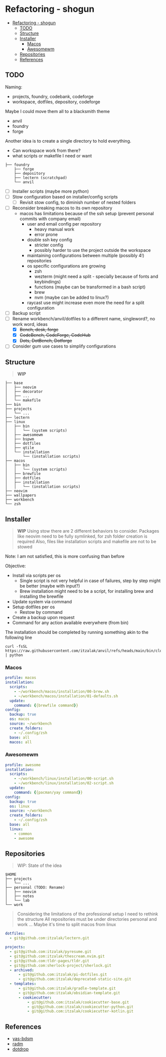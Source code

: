 # Refactoring - shogun

<!-- TOC -->
- [Refactoring - shogun](#refactoring---shogun)
    - [TODO](#todo)
    - [Structure](#structure)
    - [Installer](#installer)
        - [Macos](#macos)
        - [Awesomewm](#awesomewm)
    - [Repositories](#repositories)
    - [References](#references)
<!-- TOC -->

## TODO

Naming:

- projects, foundry, codebank, codeforge
- workspace, dotfiles, depository, codeforge

Maybe I could move them all to a blacksmith theme

- anvil
- foundry
- forge

Another idea is to create a single directory to hold everything.

- Can workspace work from there?
- what scripts or makefile I need or want

```shell
├── foundry
    ├── forge
    ├── depository
    ├── lectern (scratchpad)
    └── anvil
```

- [ ] Installer scripts (maybe more python)
- [ ] Stow configuration based on installer/config scripts
    - [ ] Revisit stow config, to diminish number of nested folders
- [ ] Reconsider breaking macos to its own repository
    - macos has limitations because of the ssh setup (prevent personal commits with company email)
        - user and email config per repository
            - heavy manual work
            - error prone
        - double ssh key config
            - stricter config
            - possibly harder to use the project outside the workspace
        - maintaining configurations between multiple (possibly 4!) repositories
        - os specific configurations are growing
            - zsh
            - wezterm (might need a split - specially because of fonts and keybindings)
            - functions (maybe can be transformed in a bash script)
            - brew
            - nvm (maybe can be added to linux?)
        - raycast use might increase even more the need for a split configuration
- [ ] Backup script
- [ ] Rename workbench/anvil/dotfiles to a different name, singleword?, no work word, ideas
    - [x] ~~Bench, desk, forge~~
    - [x] ~~CodeBench, CodeForge, CodeHub~~
    - [x] ~~Dots, DotBench, Dotforge~~
- [ ] Consider gum use cases to simplify configurations

## Structure

> **WIP**

```shell
├── base
│   ├── neovim
│   ├── decorator
│   ├── ...
│   └── makefile
├── bin
├── projects
│   └── ...
├── lectern
├── linux
│   ├── bin
│   │   └── (system scripts)
│   ├── awesomewm
│   ├── bspwm
│   ├── dotfiles
│   ├── qtile
│   └── installation
│       └── (installation scripts)
├── macos
│   ├── bin
│   │   └── (system scripts)
│   ├── brewfile
│   ├── dotfiles
│   ├── installation
│   │   └── (installation scripts)
├── neovim
├── wallpapers
├── workbench
└── zsh
```

## Installer

> **WIP**
> Using stow there are 2 different behaviors to consider.
> Packages like neovim need to be fully symlinked, for zsh folder creation is required
> Also, files like installation scripts and makefile are not to be stowed

Note: I am not satisfied, this is more confusing than before

Objective:

- Install via scripts per os
    - Single script is not very helpful in case of failures, step by step might be better (maybe with input?)
    - Brew installation might need to be a script, for installing brew and installing the brewfile
- Update system via command
- Setup dotfiles per os
    - Restow by command
- Create a backup upon request
- Command for any action available everywhere (from bin)

The installation should be completed by running something akin to the following line

```shell
curl -fsSL https://raw.githubusercontent.com/itzalak/anvil/refs/heads/main/bin/cloneworkspace.py | python
```

### Macos

```yaml
profile: macos
installation:
  scripts:
    - ~/workbench/macos/installation/00-brew.sh
    - ~/workbench/macos/installation/01-defaults.sh
  update:
    command: {{brewfile command}}
config:
  backup: true
  os: macos
  source: ~/workbench
  create_folders:
    - ~/.config/zsh
  base: all
  macos: all
```

### Awesomewm

```yaml
profile: awesome
installation:
  scripts:
    - ~/workbench/linux/installation/00-script.sh
    - ~/workbench/linux/installation/02-script.sh
  update:
    command: {{pacman/yay command}}
config:
  backup: true
  os: linux
  source: ~/workbench
  create_folders:
    - ~/.config/zsh
  base: all
  linux:
    - common
    - awesome
```

## Repositories

> WIP: State of the idea

```shell
$HOME
├── projects
│   └── ...
├── personal (TODO: Rename)
│   ├── neovim
│   ├── notes
│   └── lab
└── work
```

> Considering the limitations of the professional setup I need to rethink the structure
> All repositories must be under directories personal and work
> ...
> Maybe it's time to split macos from linux

```yaml
dotfiles:
  - git@github.com:itzalak/lectern.git

projects:
  - git@github.com:itzalak/pyresume.git
  - git@github.com:itzalak/thescream.nvim.git
  - git@github.com:tldr-pages/tldr.git
  - git@github.com:sherlock-project/sherlock.git
  - archived:
      - git@github.com:itzalak/pi-dotfiles.git
      - git@github.com:itzalak/deprecated-static-site.git
  - templates:
      - git@github.com:itzalak/gradle-template.git
      - git@github.com:itzalak/obsidian-template.git
      - cookiecutter:
          - git@github.com:itzalak/cookiecutter-base.git
          - git@github.com:itzalak/cookiecutter-python.git
          - git@github.com:itzalak/cookiecutter-kotlin.git
```

## References

- [yas-bdsm](https://github.com/sebastiancarlos/yas-bdsm)
- [radm](https://github.com/robertarles/radm)
- [dotdrop](https://github.com/deadc0de6/dotdrop)
